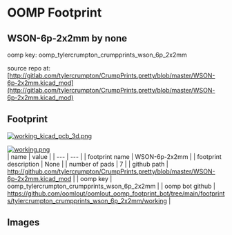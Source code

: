 # OOMP Footprint  
## WSON-6p-2x2mm  by none  
  
oomp key: oomp_tylercrumpton_crumpprints_wson_6p_2x2mm  
  
source repo at: [http://gitlab.com/tylercrumpton/CrumpPrints.pretty/blob/master/WSON-6p-2x2mm.kicad_mod](http://gitlab.com/tylercrumpton/CrumpPrints.pretty/blob/master/WSON-6p-2x2mm.kicad_mod)  
## Footprint  
  
[![working_kicad_pcb_3d.png](working_kicad_pcb_3d_600.png)](working_kicad_pcb_3d.png)  
  
[![working.png](working_600.png)](working.png)  
| name | value | 
| --- | --- | 
| footprint name | WSON-6p-2x2mm | 
| footprint description | None | 
| number of pads | 7 | 
| github path | http://github.com/tylercrumpton/CrumpPrints.pretty/blob/master/WSON-6p-2x2mm.kicad_mod | 
| oomp key | oomp_tylercrumpton_crumpprints_wson_6p_2x2mm | 
| oomp bot github | https://github.com/oomlout/oomlout_oomp_footprint_bot/tree/main/footprints/tylercrumpton_crumpprints_wson_6p_2x2mm/working | 
## Images  
